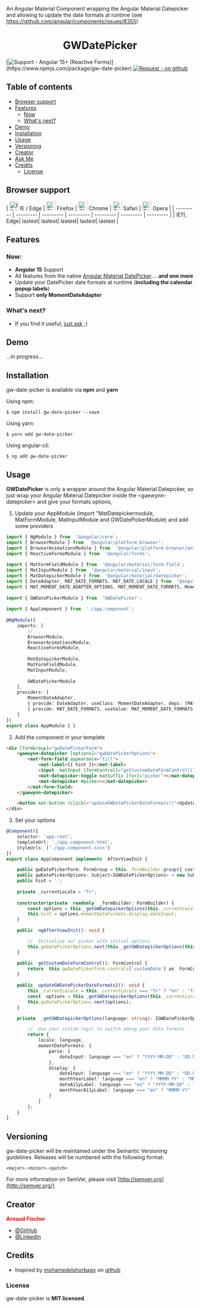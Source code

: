 
An Angular Material Component wrapping the Angular Material Datepicker and allowing to update the date formats at runtime (see https://github.com/angular/components/issues/8355)
<h1 align="center">GWDatePicker</h1>

[![Support - Angular 15+ (Reactive Forms)](https://img.shields.io/badge/Support-Angular_15%2B_(Reactive_Forms)-007EC6)](https://www.npmjs.com/package/gw-date-picker)
 [![Request - on github](https://img.shields.io/badge/Request-on_github-2ea44f)](https://github.com/gaewynn/angular)
## Table of contents

 - [Browser support](#browser_support)
 - [Features](#features)
    - [Now](#features_now)
    - [What's next?](#features_whatsnext)
 - [Demo](#demo)
 - [Installation](#installation)
 - [Usage](#usage)
 - [Versioning](#versioning)
 - [Creator](#creator)
 - [Ask Me](#ask_me)
 - [Credits](#credits)
	 -  [License](#license)
## <a name="browser_support"></a> Browser support
| [<img src="https://raw.githubusercontent.com/alrra/browser-logos/master/src/edge/edge_48x48.png" alt="IE / Edge" width="24px" height="24px" />](http://godban.github.io/browsers-support-badges/) IE / Edge | [<img src="https://raw.githubusercontent.com/alrra/browser-logos/master/src/firefox/firefox_48x48.png" alt="Firefox" width="24px" height="24px" />](http://godban.github.io/browsers-support-badges/) Firefox | [<img src="https://raw.githubusercontent.com/alrra/browser-logos/master/src/chrome/chrome_48x48.png" alt="Chrome" width="24px" height="24px" />](http://godban.github.io/browsers-support-badges/) Chrome | [<img src="https://raw.githubusercontent.com/alrra/browser-logos/master/src/safari/safari_48x48.png" alt="Safari" width="24px" height="24px" />](http://godban.github.io/browsers-support-badges/) Safari | [<img src="https://raw.githubusercontent.com/alrra/browser-logos/master/src/opera/opera_48x48.png" alt="Opera" width="24px" height="24px" />](http://godban.github.io/browsers-support-badges/) Opera |
| --------- | --------- | --------- | --------- | --------- | --------- | --------- |
| IE11, Edge| lastest| lastest| lastest| lastest| lastest |
## <a name="features"></a> Features
### <a name="features_now"></a> Now:
 - **Angular 15** Support
 - All features from the native [Angular Material DatePicker](https://material.angular.io/components/datepicker/overview).....**and one more**
 - Update your DatePicker date formats at runtime (**including the calendar popup labels**)
 - Support **only MomentDateAdapter**
### <a name="features_whatsnext"></a> What's next?
* If you find it useful, [just ask](https://github.com/gaewynn/angular/issues) ;)
## <a name="demo"></a> Demo
...in progress...
## <a name="installation"></a> Installation
gw-date-picker is available via **npm** and **yarn**

Using npm:

    $ npm install gw-date-picker --save
Using yarn:

    $ yarn add gw-date-picker
Using angular-cli:

    $ ng add gw-date-picker
## <a name="usage"></a> Usage
**GWDatePicker** is only a wrapper around the Angular Material Datepicker, so just wrap your Angular Material Datepicker inside the \<gaewynn-datepicker\> and give your formats options,

1. Update your AppModule (import "MatDatepickermodule, MatFormModule, MatInputModule and GWDatePickerModule) and add some providers
```typescript
import { NgModule } from  '@angular/core';
import { BrowserModule } from  '@angular/platform-browser';
import { BrowserAnimationsModule } from  '@angular/platform-browser/animations';
import { ReactiveFormsModule } from  '@angular/forms';
        
import { MatFormFieldModule } from  '@angular/material/form-field';
import { MatInputModule } from  '@angular/material/input';
import { MatDatepickerModule } from  '@angular/material/datepicker';
import { DateAdapter, MAT_DATE_FORMATS, MAT_DATE_LOCALE } from  '@angular/material/core';
import { MAT_MOMENT_DATE_ADAPTER_OPTIONS, MAT_MOMENT_DATE_FORMATS, MomentDateAdapter } from  '@angular/material-moment-adapter';
        
import { GWDatePickerModule } from  'GWDatePicker';
        
import { AppComponent } from  './app.component';
        
@NgModule({      
	imports: [
		//...     
		BrowserModule,
		BrowserAnimationsModule,
		ReactiveFormsModule,
        
		MatDatepickerModule,
		MatFormFieldModule,
		MatInputModule,
				
		GWDatePickerModule
	],
	providers: [
		MomentDateAdapter,
		{ provide: DateAdapter, useClass: MomentDateAdapter, deps: [MAT_DATE_LOCALE, MAT_MOMENT_DATE_ADAPTER_OPTIONS] },
		{ provide: MAT_DATE_FORMATS, useValue: MAT_MOMENT_DATE_FORMATS }
	]
})
export class AppModule { }
```
2. Add the component in your template

```html
<div [formGroup]="gwDatePickerForm">
	<gaewynn-datepicker [options]="gwDatePickerOptions">
		<mat-form-field appearance="fill">
			<mat-label>{{ hint }}</mat-label>
			<input  matInput [formControl]="getCustomDateFormControl()" [matDatepicker]="picker">
			<mat-datepicker-toggle matSuffix [for]="picker"></mat-datepicker-toggle>
			<mat-datepicker #picker></mat-datepicker>
		</mat-form-field>
	</gaewynn-datepicker>

	<button mat-button (click)="updateGWDatePickerDateFormats()">Update formats</button>
</div>
```
3. Set your options
```typescript
@Component({
	selector: 'app-root',
	templateUrl: './app.component.html',
	styleUrls: ['./app.component.scss']
})
export class AppComponent implements  AfterViewInit {

	public gwDatePickerForm: FormGroup = this._formBuilder.group({ customDate: [''] });
	public gwDatePickerOptions: Subject<IGWDatePickerOptions> = new Subject<IGWDatePickerOptions>();
	public hint = '';
	
	private _currentLocale = "fr";
	
	constructor(private  readonly  _formBuilder: FormBuilder) {
		const options = this._getGWDatepickerOptions(this._currentLocale);
		this.hint = options.momentDateFormats.display.dateInput;
	}

	public  ngAfterViewInit(): void {

		//	Initialize our picker with initial options
		this.gwDatePickerOptions.next(this._getGWDatepickerOptions(this._currentLocale));
	}

	public  getCustomDateFormControl(): FormControl {
		return  this.gwDatePickerForm.controls['customDate'] as  FormControl;
	}
	
	public  updateGWDatePickerDateFormats2(): void {
		this._currentLocale = this._currentLocale === "fr" ? "en" : "fr";
		const  options = this._getGWDatepickerOptions(this._currentLocale);
		this.gwDatePickerOptions.next(options);
	}

	private  _getGWDatepickerOptions(language: string): IGWDatePickerOptions {

		//	Use your custom logic to switch among your date formats
		return {
			locale: language,
			momentDateFormats: {
				parse: {
					dateInput: language === "en" ? "YYYY-MM-DD" : "DD.MM.YYYY",
				},
				display: {
					dateInput: language === "en" ? "YYYY-MM-DD" : "DD.MM.YYYY",
					monthYearLabel: language === "en" ? "MMMM YY" : "MMM YYYY",
					dateA11yLabel: language === "en" ? "YYYY-MM-DD" : "DD.MM.YYYY",
					monthYearA11yLabel: language === "en" ? "MMMM YY" : "MMM YYYY",
				}
			}
		};
	}
}
```
## <a name="creator"></a> Versioning
gw-date-picker will be maintained under the Semantic Versioning guidelines. Releases will be numbered with the following format:

`<major>.<minor>.<patch>`

For more information on SemVer, please visit  [http://semver.org](http://semver.org/).
## <a name="demo"></a> Creator
<span style="color: red">**Arnaud Fischer**</span>
 - [@GitHub](https://github.com/gaewynn)
 - [@LinkedIn](https://www.linkedin.com/in/arnaud-fischer-6a629951)

## <a name="credits"></a> Credits
* Inspired by [mohamedelshorbagy](https://github.com/mohamedelshorbagy) on [github](https://github.com/angular/components/issues/8355)
### <a name="license"></a> License
gw-date-picker is **MIT licensed**.

